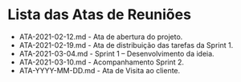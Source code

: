 # Lista das Atas de Reuniões

* ATA-2021-02-12.md - Ata de abertura do projeto.
* ATA-2021-02-19.md - Ata de distribuição das tarefas da Sprint 1.
* ATA-2021-03-04.md - Sprint 1 – Desenvolvimento da ideia.
* ATA-2021-03-10.md - Acompanhamento Sprint 2.
* ATA-YYYY-MM-DD.md - Ata de Visita ao cliente.
